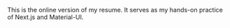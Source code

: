 This is the online version of my resume. It serves as my hands-on practice of Next.js and Material-UI.
